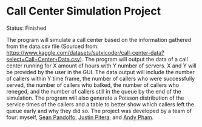 # Call Center Simulation Project

Status: Finished

The program will simulate a call center based on the information gathered from the data.csv file (Sourced from: https://www.kaggle.com/datasets/satvicoder/call-center-data?select=Call+Center+Data.csv). The program will output the data of a call center running for X amount of hours with Y number of servers. X and Y will be provided by the user in the GUI. The data output will include the number of callers within Y time frame, the number of callers who were successfully served, the number of callers who balked, the number of callers who reneged, and the number of callers still in the queue by the end of the simulation. The program will also generate a Poisson distribution of the service times of the callers and a table to better show which callers left the queue early and why they did so. The project was developed by a team of four: myself, [Sean Pandolfo](https://github.com/BunColo), [Justin Pitera](https://github.com/justinpitera), and [Andy Pham](https://github.com/Phamandy2000). 
